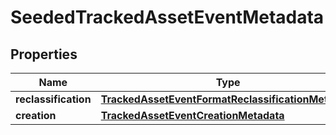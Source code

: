 
# SeededTrackedAssetEventMetadata

## Properties
Name | Type | Description | Notes
------------ | ------------- | ------------- | -------------
**reclassification** | [**TrackedAssetEventFormatReclassificationMetadata**](TrackedAssetEventFormatReclassificationMetadata) |  |  [optional]
**creation** | [**TrackedAssetEventCreationMetadata**](TrackedAssetEventCreationMetadata) |  |  [optional]



